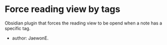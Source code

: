 # Force reading view by tags

Obsidian plugin that forces the reading view to be opend when a note has a specific tag.

-   author: JaewonE.
